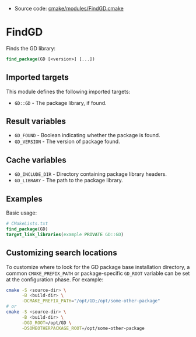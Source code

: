 <!-- This is auto-generated file. -->
* Source code: [cmake/modules/FindGD.cmake](https://github.com/petk/php-build-system/blob/master/cmake/cmake/modules/FindGD.cmake)

# FindGD

Finds the GD library:

```cmake
find_package(GD [<version>] [...])
```

## Imported targets

This module defines the following imported targets:

* `GD::GD` - The package library, if found.

## Result variables

* `GD_FOUND` - Boolean indicating whether the package is found.
* `GD_VERSION` - The version of package found.

## Cache variables

* `GD_INCLUDE_DIR` - Directory containing package library headers.
* `GD_LIBRARY` - The path to the package library.

## Examples

Basic usage:

```cmake
# CMakeLists.txt
find_package(GD)
target_link_libraries(example PRIVATE GD::GD)
```

## Customizing search locations

To customize where to look for the GD package base
installation directory, a common `CMAKE_PREFIX_PATH` or
package-specific `GD_ROOT` variable can be set at
the configuration phase. For example:

```sh
cmake -S <source-dir> \
      -B <build-dir> \
      -DCMAKE_PREFIX_PATH="/opt/GD;/opt/some-other-package"
# or
cmake -S <source-dir> \
      -B <build-dir> \
      -DGD_ROOT=/opt/GD \
      -DSOMEOTHERPACKAGE_ROOT=/opt/some-other-package
```
